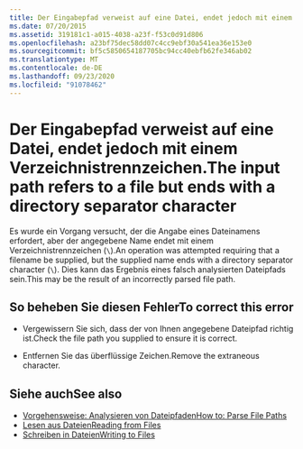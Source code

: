 ```yaml
---
title: Der Eingabepfad verweist auf eine Datei, endet jedoch mit einem Verzeichnistrennzeichen.
ms.date: 07/20/2015
ms.assetid: 319181c1-a015-4038-a23f-f53c0d91d806
ms.openlocfilehash: a23bf75dec58dd07c4cc9ebf30a541ea36e153e0
ms.sourcegitcommit: bf5c5850654187705bc94cc40ebfb62fe346ab02
ms.translationtype: MT
ms.contentlocale: de-DE
ms.lasthandoff: 09/23/2020
ms.locfileid: "91078462"
---
```

# <a name="the-input-path-refers-to-a-file-but-ends-with-a-directory-separator-character"></a><span data-ttu-id="41e8f-102">Der Eingabepfad verweist auf eine Datei, endet jedoch mit einem Verzeichnistrennzeichen.</span><span class="sxs-lookup"><span data-stu-id="41e8f-102">The input path refers to a file but ends with a directory separator character</span></span>

<span data-ttu-id="41e8f-103">Es wurde ein Vorgang versucht, der die Angabe eines Dateinamens erfordert, aber der angegebene Name endet mit einem Verzeichnistrennzeichen (`\`).</span><span class="sxs-lookup"><span data-stu-id="41e8f-103">An operation was attempted requiring that a filename be supplied, but the supplied name ends with a directory separator character (`\`).</span></span> <span data-ttu-id="41e8f-104">Dies kann das Ergebnis eines falsch analysierten Dateipfads sein.</span><span class="sxs-lookup"><span data-stu-id="41e8f-104">This may be the result of an incorrectly parsed file path.</span></span>  
  
## <a name="to-correct-this-error"></a><span data-ttu-id="41e8f-105">So beheben Sie diesen Fehler</span><span class="sxs-lookup"><span data-stu-id="41e8f-105">To correct this error</span></span>  
  
- <span data-ttu-id="41e8f-106">Vergewissern Sie sich, dass der von Ihnen angegebene Dateipfad richtig ist.</span><span class="sxs-lookup"><span data-stu-id="41e8f-106">Check the file path you supplied to ensure it is correct.</span></span>  
  
- <span data-ttu-id="41e8f-107">Entfernen Sie das überflüssige Zeichen.</span><span class="sxs-lookup"><span data-stu-id="41e8f-107">Remove the extraneous character.</span></span>  
  
## <a name="see-also"></a><span data-ttu-id="41e8f-108">Siehe auch</span><span class="sxs-lookup"><span data-stu-id="41e8f-108">See also</span></span>

- [<span data-ttu-id="41e8f-109">Vorgehensweise: Analysieren von Dateipfaden</span><span class="sxs-lookup"><span data-stu-id="41e8f-109">How to: Parse File Paths</span></span>](../developing-apps/programming/drives-directories-files/how-to-parse-file-paths.md)
- [<span data-ttu-id="41e8f-110">Lesen aus Dateien</span><span class="sxs-lookup"><span data-stu-id="41e8f-110">Reading from Files</span></span>](../developing-apps/programming/drives-directories-files/reading-from-files.md)
- [<span data-ttu-id="41e8f-111">Schreiben in Dateien</span><span class="sxs-lookup"><span data-stu-id="41e8f-111">Writing to Files</span></span>](../developing-apps/programming/drives-directories-files/writing-to-files.md)
